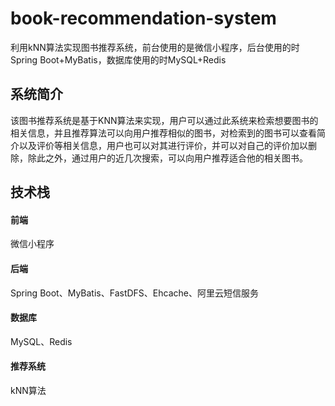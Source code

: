 # book-recommendation-system
利用kNN算法实现图书推荐系统，前台使用的是微信小程序，后台使用的时Spring Boot+MyBatis，数据库使用的时MySQL+Redis
## 系统简介
该图书推荐系统是基于KNN算法来实现，用户可以通过此系统来检索想要图书的相关信息，并且推荐算法可以向用户推荐相似的图书，对检索到的图书可以查看简介以及评价等相关信息，用户也可以对其进行评价，并可以对自己的评价加以删除，除此之外，通过用户的近几次搜索，可以向用户推荐适合他的相关图书。

## 技术栈
#### 前端
微信小程序
#### 后端
Spring Boot、MyBatis、FastDFS、Ehcache、阿里云短信服务
#### 数据库
MySQL、Redis
#### 推荐系统
kNN算法



